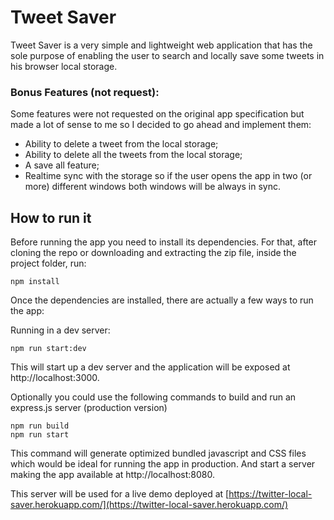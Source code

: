 # Tweet Saver

Tweet Saver is a very simple and lightweight web application that has the sole purpose of enabling the user to search and locally save some tweets in his browser local storage.

### Bonus Features (not request):

Some features were not requested on the original app specification but made a lot of sense to me so I decided to go ahead and implement them:

* Ability to delete a tweet from the local storage;
* Ability to delete all the tweets from the local storage;
* A save all feature;
* Realtime sync with the storage so if the user opens the app in two (or more) different windows both windows will be always in sync.


## How to run it

Before running the app you need to install its dependencies. For that, after cloning the repo or downloading and extracting the zip file, inside the project folder, run:



```
npm install
```

Once the dependencies are installed, there are actually a few ways to run the app:

Running in a dev server:

```
npm run start:dev
```

This will start up a dev server and the application will be exposed at http://localhost:3000.

Optionally you could use the following commands to build and run an express.js server (production version)

```
npm run build
npm run start
```

This command will generate optimized bundled javascript and CSS files which would be ideal for running the app in production. And start a server making the app available at http://localhost:8080.

This server will be used for a live demo deployed at [https://twitter-local-saver.herokuapp.com/](https://twitter-local-saver.herokuapp.com/)

